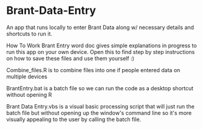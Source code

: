 # Brant-Data-Entry
An app that runs locally to enter Brant Data along w/ necessary details and shortcuts to run it. 

How To Work Brant Entry word doc gives simple explanations in progress to run this app on your own device. Open this to find step by step instructions on how to save these files and use them yourself :)

Combine_files.R is to combine files into one if people entered data on multiple devices

BrantEntry.bat is a batch file so we can run the code as a desktop shortcut without opening R

Brant Data Entry.vbs is a visual basic processing script that will just run the batch file but without opening up the window's command line so it's more visually appealing to the user by calling the batch file. 
